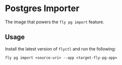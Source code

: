 # Postgres Importer

The image that powers the `fly pg import` feature.

## Usage
Install the latest version of `flyctl` and run the following:

```
fly pg import <source-uri> --app <target-fly-pg-app>
```
